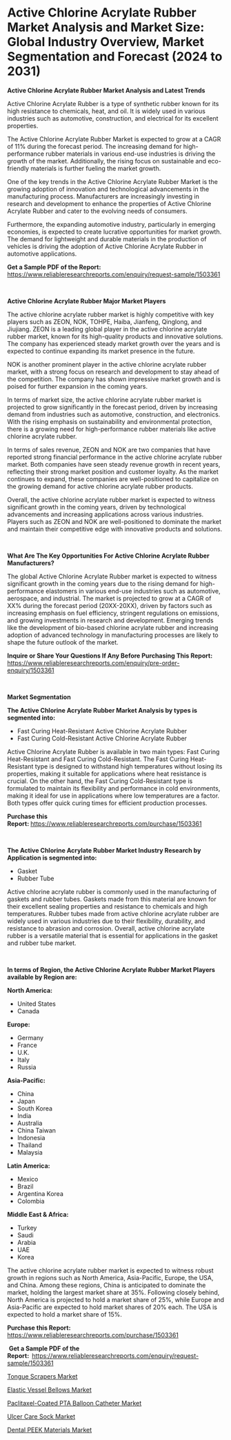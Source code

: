 <p><h1>Active Chlorine Acrylate Rubber Market Analysis and Market Size: Global Industry Overview, Market Segmentation and Forecast (2024 to 2031)</h1></p><p><strong>Active Chlorine Acrylate Rubber Market Analysis and Latest Trends</strong></p>
<p><p>Active Chlorine Acrylate Rubber is a type of synthetic rubber known for its high resistance to chemicals, heat, and oil. It is widely used in various industries such as automotive, construction, and electrical for its excellent properties.</p><p>The Active Chlorine Acrylate Rubber Market is expected to grow at a CAGR of 11% during the forecast period. The increasing demand for high-performance rubber materials in various end-use industries is driving the growth of the market. Additionally, the rising focus on sustainable and eco-friendly materials is further fueling the market growth.</p><p>One of the key trends in the Active Chlorine Acrylate Rubber Market is the growing adoption of innovation and technological advancements in the manufacturing process. Manufacturers are increasingly investing in research and development to enhance the properties of Active Chlorine Acrylate Rubber and cater to the evolving needs of consumers.</p><p>Furthermore, the expanding automotive industry, particularly in emerging economies, is expected to create lucrative opportunities for market growth. The demand for lightweight and durable materials in the production of vehicles is driving the adoption of Active Chlorine Acrylate Rubber in automotive applications.</p></p>
<p><strong>Get a Sample PDF of the Report:&nbsp;</strong> <a href="https://www.reliableresearchreports.com/enquiry/request-sample/1503361">https://www.reliableresearchreports.com/enquiry/request-sample/1503361</a></p>
<p>&nbsp;</p>
<p><strong>Active Chlorine Acrylate Rubber Major Market Players</strong></p>
<p><p>The active chlorine acrylate rubber market is highly competitive with key players such as ZEON, NOK, TOHPE, Haiba, Jianfeng, Qinglong, and Jiujiang. ZEON is a leading global player in the active chlorine acrylate rubber market, known for its high-quality products and innovative solutions. The company has experienced steady market growth over the years and is expected to continue expanding its market presence in the future.</p><p>NOK is another prominent player in the active chlorine acrylate rubber market, with a strong focus on research and development to stay ahead of the competition. The company has shown impressive market growth and is poised for further expansion in the coming years.</p><p>In terms of market size, the active chlorine acrylate rubber market is projected to grow significantly in the forecast period, driven by increasing demand from industries such as automotive, construction, and electronics. With the rising emphasis on sustainability and environmental protection, there is a growing need for high-performance rubber materials like active chlorine acrylate rubber.</p><p>In terms of sales revenue, ZEON and NOK are two companies that have reported strong financial performance in the active chlorine acrylate rubber market. Both companies have seen steady revenue growth in recent years, reflecting their strong market position and customer loyalty. As the market continues to expand, these companies are well-positioned to capitalize on the growing demand for active chlorine acrylate rubber products.</p><p>Overall, the active chlorine acrylate rubber market is expected to witness significant growth in the coming years, driven by technological advancements and increasing applications across various industries. Players such as ZEON and NOK are well-positioned to dominate the market and maintain their competitive edge with innovative products and solutions.</p></p>
<p>&nbsp;</p>
<p><strong>What Are The Key Opportunities For Active Chlorine Acrylate Rubber Manufacturers?</strong></p>
<p><p>The global Active Chlorine Acrylate Rubber market is expected to witness significant growth in the coming years due to the rising demand for high-performance elastomers in various end-use industries such as automotive, aerospace, and industrial. The market is projected to grow at a CAGR of XX% during the forecast period (20XX-20XX), driven by factors such as increasing emphasis on fuel efficiency, stringent regulations on emissions, and growing investments in research and development. Emerging trends like the development of bio-based chlorine acrylate rubber and increasing adoption of advanced technology in manufacturing processes are likely to shape the future outlook of the market.</p></p>
<p><strong>Inquire or Share Your Questions If Any Before Purchasing This Report:</strong> <a href="https://www.reliableresearchreports.com/enquiry/pre-order-enquiry/1503361">https://www.reliableresearchreports.com/enquiry/pre-order-enquiry/1503361</a></p>
<p>&nbsp;</p>
<p><strong>Market Segmentation</strong></p>
<p><strong>The Active Chlorine Acrylate Rubber Market Analysis by types is segmented into:</strong></p>
<p><ul><li>Fast Curing Heat-Resistant Active Chlorine Acrylate Rubber</li><li>Fast Curing Cold-Resistant Active Chlorine Acrylate Rubber</li></ul></p>
<p><p>Active Chlorine Acrylate Rubber is available in two main types: Fast Curing Heat-Resistant and Fast Curing Cold-Resistant. The Fast Curing Heat-Resistant type is designed to withstand high temperatures without losing its properties, making it suitable for applications where heat resistance is crucial. On the other hand, the Fast Curing Cold-Resistant type is formulated to maintain its flexibility and performance in cold environments, making it ideal for use in applications where low temperatures are a factor. Both types offer quick curing times for efficient production processes.</p></p>
<p><strong>Purchase this Report:&nbsp;</strong><a href="https://www.reliableresearchreports.com/purchase/1503361">https://www.reliableresearchreports.com/purchase/1503361</a></p>
<p>&nbsp;</p>
<p><strong>The Active Chlorine Acrylate Rubber Market Industry Research by Application is segmented into:</strong></p>
<p><ul><li>Gasket</li><li>Rubber Tube</li></ul></p>
<p><p>Active chlorine acrylate rubber is commonly used in the manufacturing of gaskets and rubber tubes. Gaskets made from this material are known for their excellent sealing properties and resistance to chemicals and high temperatures. Rubber tubes made from active chlorine acrylate rubber are widely used in various industries due to their flexibility, durability, and resistance to abrasion and corrosion. Overall, active chlorine acrylate rubber is a versatile material that is essential for applications in the gasket and rubber tube market.</p></p>
<p>&nbsp;</p>
<p><strong>In terms of Region, the Active Chlorine Acrylate Rubber Market Players available by Region are:</strong></p>
<p>
    <p> <strong> North America: </strong>
        <ul>
            <li>United States</li>
            <li>Canada</li>
        </ul>
        </p> 
    <p> <strong> Europe: </strong>
        <ul>
            <li>Germany</li>
            <li>France</li>
            <li>U.K.</li>
            <li>Italy</li>
            <li>Russia</li>
        </ul>
        </p> 
    <p> <strong> Asia-Pacific: </strong>
        <ul>
            <li>China</li>
            <li>Japan</li>
            <li>South Korea</li>
            <li>India</li>
            <li>Australia</li>
            <li>China Taiwan</li>
            <li>Indonesia</li>
            <li>Thailand</li>
            <li>Malaysia</li>
        </ul>
        </p> 
    <p> <strong> Latin America: </strong>
        <ul>
            <li>Mexico</li>
            <li>Brazil</li>
            <li>Argentina Korea</li>
            <li>Colombia</li>
        </ul>
        </p> 
    <p> <strong> Middle East & Africa: </strong>
        <ul>
            <li>Turkey</li>
            <li>Saudi</li>
            <li>Arabia</li>
            <li>UAE</li>
            <li>Korea</li>
        </ul>
    </p>
    </p>
<p><p>The active chlorine acrylate rubber market is expected to witness robust growth in regions such as North America, Asia-Pacific, Europe, the USA, and China. Among these regions, China is anticipated to dominate the market, holding the largest market share at 35%. Following closely behind, North America is projected to hold a market share of 25%, while Europe and Asia-Pacific are expected to hold market shares of 20% each. The USA is expected to hold a market share of 15%.</p></p>
<p><strong>Purchase this Report: </strong><a href="https://www.reliableresearchreports.com/purchase/1503361">https://www.reliableresearchreports.com/purchase/1503361</a></p>
<p>&nbsp;<strong>Get a Sample PDF of the Report:&nbsp;&nbsp;</strong><a href="https://www.reliableresearchreports.com/enquiry/request-sample/1503361">https://www.reliableresearchreports.com/enquiry/request-sample/1503361</a></p>
<p><strong></strong></p>
<p><p><a href="https://issuu.com/reportprime-2/docs/tongue-scrapers-market-size-2030.pptx">Tongue Scrapers Market</a></p><p><a href="https://github.com/wwwkeltoum/Market-Research-Report-List-1/blob/main/elastic-vessel-bellows-market.md">Elastic Vessel Bellows Market</a></p><p><a href="https://medium.com/@beauhagenes2023/paclitaxel-coated-pta-balloon-catheter-nbsp-market-focuses-on-market-share-size-and-projected-808ef971b487">Paclitaxel-Coated PTA Balloon Catheter Market</a></p><p><a href="https://medium.com/@beauhagenes2023/ulcer-care-sock-market-research-report-its-history-and-forecast-2024-to-2031-97ba87ac3fb9">Ulcer Care Sock Market</a></p><p><a href="https://issuu.com/reportprime-2/docs/dental-peek-materials-market-size-2030.pptx">Dental PEEK Materials Market</a></p></p>